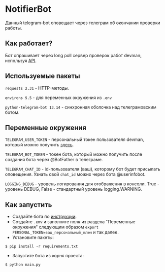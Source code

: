 # NotifierBot

Данный telegram-bot оповещает через телеграм об окончании проверки работы.

## Как работает?
Бот опрашивает через long poll сервер проверок работ devman, используя [API](https://dvmn.org/api/docs/).

## Используемые пакеты
`requests 2.31` - HTTP-методы.

`environs 9.5` - для переменных окружения из `.env`

`python-telegram-bot 13.14` - синхронная оболочка над телеграмовским ботом. 

## Переменные окружения
`TELEGRAM_USER_TOKEN` - персональный токен пользователя devman, который можно получить [здесь](https://dvmn.org/api/docs/). 

`TELEGRAM_BOT_TOKEN` - токен бота, который можно получить после создания бота через @BotFather в телеграме.

`TELEGRAM_CHAT_ID` - id-пользователя (ваш), которому бот будет присылать оповещения. Узнать свой `chat_id` можно через бота 
@userinfobot.

`LOGGING_DEBUG` - уровень логирования для отображения в консоли. True - уровень DEBUG, False - стандартный уровень 
logging.WARNING.

## Как запустить
- Создайте бота по [инструкции](https://github.com/python-telegram-bot/v13.x-wiki/wiki/Introduction-to-the-API).
- Cоздайте `.env` и заполните поля из раздела "Переменные окружения"
следующим образом `export PERSONAL_TOKEN=ваш_персональный_ключ` и так далее.
- Установите пакеты:
```shell
$ pip install -r requirements.txt
```
- Запустите бота из корня проекта:
```shell
$ python main.py
```